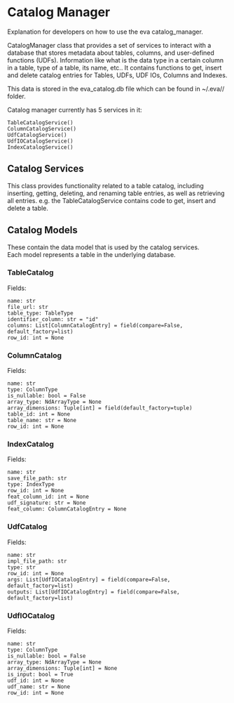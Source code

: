 # Catalog Manager
Explanation for developers on how to use the eva catalog_manager.

CatalogManager class that provides a set of services to interact with a database that stores metadata about tables, columns, and user-defined functions (UDFs). Information like what is the data type in a certain column in a table, type of a table, its name, etc.. It contains functions to get, insert and delete catalog entries for Tables, UDFs, UDF IOs, Columns and Indexes.  

This data is stored in the eva_catalog.db file which can be found in ~/.eva/<version>/ folder.  

Catalog manager currently has 5 services in it:  
```
TableCatalogService()
ColumnCatalogService()  
UdfCatalogService()  
UdfIOCatalogService()  
IndexCatalogService()  
```

## Catalog Services  
This class provides functionality related to a table catalog, including inserting, getting, deleting, and renaming table entries, as well as retrieving all entries. e.g. the TableCatalogService contains code to get, insert and delete a table.  
## Catalog Models  
These contain the data model that is used by the catalog services.  
Each model represents a table in the underlying database.  
### TableCatalog  
Fields: 
```
name: str  
file_url: str  
table_type: TableType  
identifier_column: str = "id"  
columns: List[ColumnCatalogEntry] = field(compare=False, default_factory=list)  
row_id: int = None  
```

### ColumnCatalog
Fields:  
```
name: str  
type: ColumnType  
is_nullable: bool = False  
array_type: NdArrayType = None  
array_dimensions: Tuple[int] = field(default_factory=tuple)  
table_id: int = None  
table_name: str = None  
row_id: int = None  
```

### IndexCatalog
Fields:  
```
name: str  
save_file_path: str  
type: IndexType  
row_id: int = None  
feat_column_id: int = None  
udf_signature: str = None  
feat_column: ColumnCatalogEntry = None  
```
### UdfCatalog
Fields:  
```
name: str  
impl_file_path: str  
type: str  
row_id: int = None  
args: List[UdfIOCatalogEntry] = field(compare=False, default_factory=list)  
outputs: List[UdfIOCatalogEntry] = field(compare=False, default_factory=list)  
```
### UdfIOCatalog
Fields:  
```
name: str  
type: ColumnType  
is_nullable: bool = False  
array_type: NdArrayType = None  
array_dimensions: Tuple[int] = None  
is_input: bool = True  
udf_id: int = None  
udf_name: str = None  
row_id: int = None  
```
